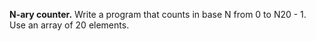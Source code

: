 **N-ary counter.** Write a program that counts in base N from 0 to N20 - 1. Use an array of 20 elements.
